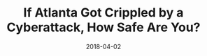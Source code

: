 ---
layout: post
categories: 
- talk
title: "If Atlanta Got Crippled by a Cyberattack, How Safe Are You?"
location: "WTTW Chicago Tonight"
date: 2018-04-02
image: /images/talks/chicago-tonight-april-2018.jpg
description: "I'm becoming a WTTW Chicago Tonight regular! In my fourth appearance on the show, I lend my technical expertise in a discussion with host Eddie Arruza on the ransomware cyberattack on the City of Atlanta in March 2018 and how individuals can take steps to protect their own data and accounts."
link: https://chicagotonight.wttw.com/2018/04/02/if-atlanta-got-crippled-cyberattack-how-safe-are-you
tags: interview
medium: video
featured: false
published: true
---
